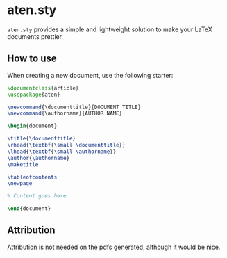 # aten.sty

`aten.sty` provides a simple and lightweight solution to make your LaTeX documents prettier.

## How to use

When creating a new document, use the following starter:
```latex
\documentclass{article}
\usepackage{aten}

\newcommand{\documenttitle}{DOCUMENT TITLE}
\newcommand{\authorname}{AUTHOR NAME}

\begin{document}

\title{\documenttitle}
\rhead{\textbf{\small \documenttitle}}
\lhead{\textbf{\small \authorname}}
\author{\authorname}
\maketitle

\tableofcontents
\newpage

% Content goes here

\end{document}
```

## Attribution

Attribution is not needed on the pdfs generated, although it would be nice. 
